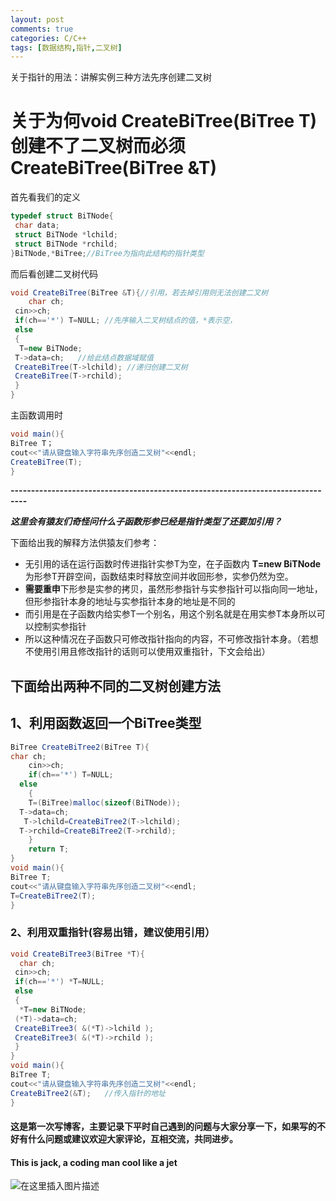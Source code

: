 ```yaml
---
layout: post
comments: true
categories: C/C++
tags: [数据结构,指针,二叉树]
---
```

关于指针的用法：讲解实例三种方法先序创建二叉树

# 关于为何void CreateBiTree(BiTree T)创建不了二叉树而必须CreateBiTree(BiTree &T)

首先看我们的定义

```cpp
typedef struct BiTNode{
 char data;
 struct BiTNode *lchild;
 struct BiTNode *rchild;
}BiTNode,*BiTree;//BiTree为指向此结构的指针类型
```
而后看创建二叉树代码

```csharp
void CreateBiTree(BiTree &T){//引用，若去掉引用则无法创建二叉树
    char ch;
 cin>>ch;
 if(ch=='*') T=NULL; //先序输入二叉树结点的值，*表示空，
 else
 {
  T=new BiTNode;
 T->data=ch;   //给此结点数据域赋值
 CreateBiTree(T->lchild); //递归创建二叉树
 CreateBiTree(T->rchild);
 }
}
```
主函数调用时

```csharp
void main(){
BiTree T；
cout<<"请从键盘输入字符串先序创造二叉树"<<endl;
CreateBiTree(T);
}
```
**--------------------------------------------------------------------------------**

***这里会有猿友们奇怪问什么子函数形参已经是指针类型了还要加引用？***

下面给出我的解释方法供猿友们参考：

 - 无引用的话在运行函数时传进指针实参T为空，在子函数内  **T=new BiTNode** 为形参T开辟空间，函数结束时释放空间并收回形参，实参仍然为空。
 - **需要重申**下形参是实参的拷贝，虽然形参指针与实参指针可以指向同一地址，但形参指针本身的地址与实参指针本身的地址是不同的
 - 而引用是在子函数内给实参T一个别名，用这个别名就是在用实参T本身所以可以控制实参指针
 - 所以这种情况在子函数只可修改指针指向的内容，不可修改指针本身。（若想不使用引用且修改指针的话则可以使用双重指针，下文会给出）
  



## 下面给出两种不同的二叉树创建方法
##  1、利用函数返回一个BiTree类型

```csharp
BiTree CreateBiTree2(BiTree T){
char ch;
    cin>>ch;
    if(ch=='*') T=NULL;
  else
    {
    T=(BiTree)malloc(sizeof(BiTNode));
  T->data=ch;
   T->lchild=CreateBiTree2(T->lchild);
  T->rchild=CreateBiTree2(T->rchild);
    }
    return T;
}
void main(){
BiTree T;
cout<<"请从键盘输入字符串先序创造二叉树"<<endl;
T=CreateBiTree2(T);   
}

```
### 2、利用双重指针(容易出错，建议使用引用）

```csharp
void CreateBiTree3(BiTree *T){
  char ch;
 cin>>ch;
 if(ch=='*') *T=NULL;
 else
 {
  *T=new BiTNode;
 (*T)->data=ch;
 CreateBiTree3( &(*T)->lchild );
 CreateBiTree3( &(*T)->rchild );
 }
}
void main(){
BiTree T;
cout<<"请从键盘输入字符串先序创造二叉树"<<endl;
CreateBiTree2(&T);   //传入指针的地址
}

```
#### 这是第一次写博客，主要记录下平时自己遇到的问题与大家分享一下，如果写的不好有什么问题或建议欢迎大家评论，互相交流，共同进步。

#### This is jack, a coding man cool like a jet
![在这里插入图片描述](https://img-blog.csdnimg.cn/20191107195620502.png)


